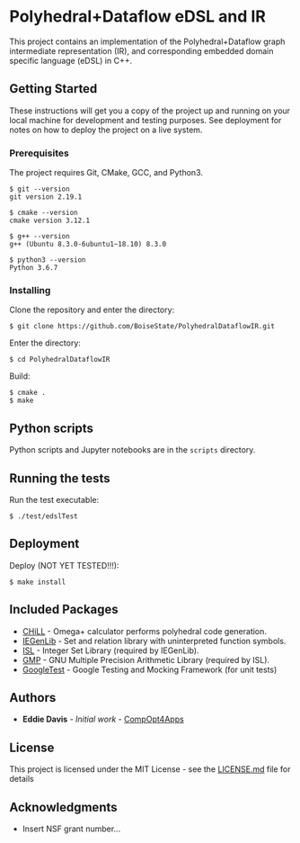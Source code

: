 # Polyhedral+Dataflow eDSL and IR

This project contains an implementation of the Polyhedral+Dataflow graph intermediate representation (IR), and
corresponding embedded domain specific language (eDSL) in C++.

## Getting Started

These instructions will get you a copy of the project up and running on your local machine for development and testing
purposes. See deployment for notes on how to deploy the project on a live system.

### Prerequisites

The project requires Git, CMake, GCC, and Python3.

```
$ git --version
git version 2.19.1

$ cmake --version
cmake version 3.12.1

$ g++ --version
g++ (Ubuntu 8.3.0-6ubuntu1~18.10) 8.3.0

$ python3 --version
Python 3.6.7
```

### Installing

Clone the repository and enter the directory:

```
$ git clone https://github.com/BoiseState/PolyhedralDataflowIR.git
```

Enter the directory:

```
$ cd PolyhedralDataflowIR
```

Build:

```
$ cmake .
$ make
```

## Python scripts

Python scripts and Jupyter notebooks are in the `scripts` directory.

## Running the tests

Run the test executable:

```
$ ./test/edslTest
```

## Deployment

Deploy (NOT YET TESTED!!!):

```
$ make install
```

## Included Packages

* [CHiLL](https://github.com/CtopCsUtahEdu/chill-dev) - Omega+ calculator performs polyhedral code generation.
* [IEGenLib](https://github.com/CompOpt4Apps/IEGenLib) - Set and relation library with uninterpreted function symbols.
* [ISL](https://github.com/Meinersbur/isl) - Integer Set Library (required by IEGenLib).
* [GMP](https://gmplib.org) - GNU Multiple Precision Arithmetic Library (required by ISL).
* [GoogleTest](https://github.com/google/googletest) - Google Testing and Mocking Framework (for unit tests)

## Authors

* **Eddie Davis** - *Initial work* - [CompOpt4Apps](https://github.com/CompOpt4Apps/VariationsOnATheme)

## License

This project is licensed under the MIT License - see the [LICENSE.md](LICENSE.md) file for details

## Acknowledgments

* Insert NSF grant number...

